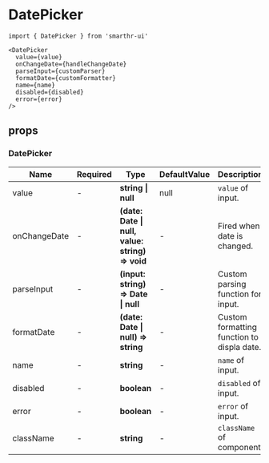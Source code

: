 # DatePicker

```tsx
import { DatePicker } from 'smarthr-ui'
```

```tsx
<DatePicker
  value={value}
  onChangeDate={handleChangeDate}
  parseInput={customParser}
  formatDate={customFormatter}
  name={name}
  disabled={disabled}
  error={error}
/>
```

## props

### DatePicker

| Name         | Required | Type                                            | DefaultValue | Description                                |
| ------------ | -------- | ----------------------------------------------- | ------------ | ------------------------------------------ |
| value        | -        | **string \| null**                              | null         | `value` of input.                          |
| onChangeDate | -        | **(date: Date \| null, value: string) => void** | -            | Fired when date is changed.                |
| parseInput   | -        | **(input: string) => Date \| null**             | -            | Custom parsing function for input.         |
| formatDate   | -        | **(date: Date \| null) => string**              | -            | Custom formatting function to displa date. |
| name         | -        | **string**                                      | -            | `name` of input.                           |
| disabled     | -        | **boolean**                                     | -            | `disabled` of input.                       |
| error        | -        | **boolean**                                     | -            | `error` of input.                          |
| className    | -        | **string**                                      | -            | `className` of component.                  |
